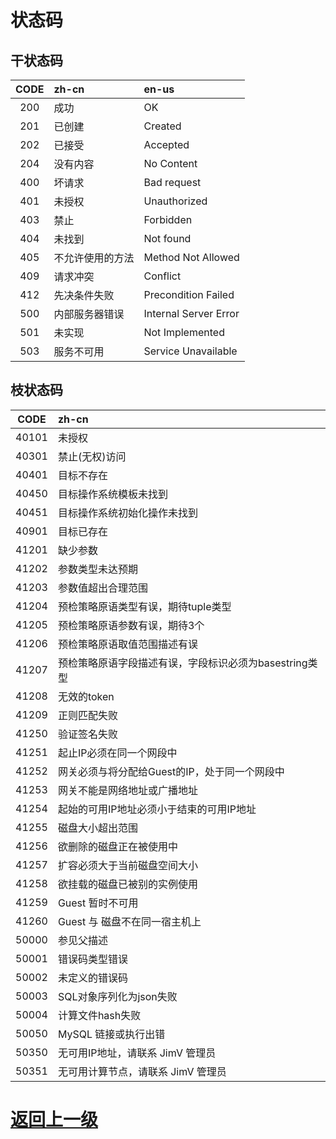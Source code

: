 # 状态码
## 干状态码
|CODE|zh-cn|en-us|
|:--:|:--|:--|
|200|成功|OK|
|201|已创建|Created|
|202|已接受|Accepted|
|204|没有内容|No Content|
|400|坏请求|Bad request|
|401|未授权|Unauthorized|
|403|禁止|Forbidden|
|404|未找到|Not found|
|405|不允许使用的方法|Method Not Allowed|
|409|请求冲突|Conflict|
|412|先决条件失败|Precondition Failed|
|500|内部服务器错误|Internal Server Error|
|501|未实现|Not Implemented|
|503|服务不可用|Service Unavailable|

## 枝状态码
|CODE|zh-cn|
|:--:|:--|
|40101|未授权|
|40301|禁止(无权)访问|
|40401|目标不存在|
|40450|目标操作系统模板未找到|
|40451|目标操作系统初始化操作未找到|
|40901|目标已存在|
|41201|缺少参数|
|41202|参数类型未达预期|
|41203|参数值超出合理范围|
|41204|预检策略原语类型有误，期待tuple类型|
|41205|预检策略原语参数有误，期待3个|
|41206|预检策略原语取值范围描述有误|
|41207|预检策略原语字段描述有误，字段标识必须为basestring类型|
|41208|无效的token|
|41209|正则匹配失败|
|41250|验证签名失败|
|41251|起止IP必须在同一个网段中|
|41252|网关必须与将分配给Guest的IP，处于同一个网段中|
|41253|网关不能是网络地址或广播地址|
|41254|起始的可用IP地址必须小于结束的可用IP地址|
|41255|磁盘大小超出范围|
|41256|欲删除的磁盘正在被使用中|
|41257|扩容必须大于当前磁盘空间大小|
|41258|欲挂载的磁盘已被别的实例使用|
|41259|Guest 暂时不可用|
|41260|Guest 与 磁盘不在同一宿主机上|
|50000|参见父描述|
|50001|错误码类型错误|
|50002|未定义的错误码|
|50003|SQL对象序列化为json失败|
|50004|计算文件hash失败|
|50050|MySQL 链接或执行出错|
|50350|无可用IP地址，请联系 JimV 管理员|
|50351|无可用计算节点，请联系 JimV 管理员|

[返回上一级](../README.md)
===
